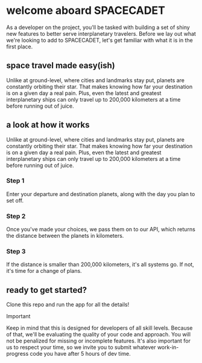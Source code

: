 # welcome aboard SPACECADET

As a developer on the project, you'll be tasked with building a set of shiny new features to better serve interplanetary travelers. Before we lay out what we're looking to add to SPACECADET, let's get familiar with what it is in the first place.

## space travel made easy(ish)

Unlike at ground-level, where cities and landmarks stay put, planets are constantly orbiting their star. That makes knowing how far your destination is on a given day a real pain. Plus, even the latest and greatest interplanetary ships can only travel up to 200,000 kilometers at a time before running out of juice.

## a look at how it works

Unlike at ground-level, where cities and landmarks stay put, planets are constantly orbiting their star. That makes knowing how far your destination is on a given day a real pain. Plus, even the latest and greatest interplanetary ships can only travel up to 200,000 kilometers at a time before running out of juice.

### Step 1

Enter your departure and destination planets, along with the day you plan to set off.

### Step 2

Once you've made your choices, we pass them on to our API, which returns the distance between the planets in kilometers.

### Step 3

If the distance is smaller than 200,000 kilometers, it's all systems go. If not, it's time for a change of plans.

## ready to get started?

Clone this repo and run the app for all the details!

> [!IMPORTANT]  
> Keep in mind that this is designed for developers of all skill levels. Because of that, we'll be evaluating the quality of your code and approach. You will not be penalized for missing or incomplete features. It's also important for us to respect your time, so we invite you to submit whatever work-in-progress code you have after 5 hours of dev time.
